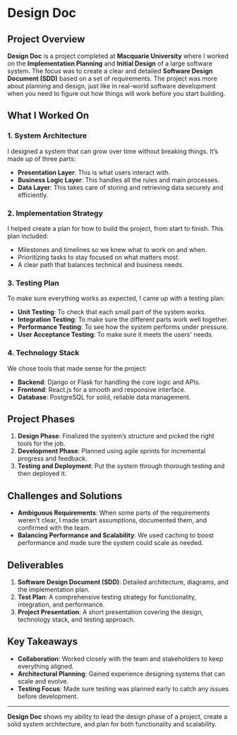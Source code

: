 # Design Doc

## Project Overview

**Design Doc** is a project completed at **Macquarie University** where I worked on the **Implementation Planning** and **Initial Design** of a large software system. The focus was to create a clear and detailed **Software Design Document (SDD)** based on a set of requirements. The project was more about planning and design, just like in real-world software development when you need to figure out how things will work before you start building.

## What I Worked On

### 1. **System Architecture**
I designed a system that can grow over time without breaking things. It’s made up of three parts:
- **Presentation Layer**: This is what users interact with.
- **Business Logic Layer**: This handles all the rules and main processes.
- **Data Layer**: This takes care of storing and retrieving data securely and efficiently.

### 2. **Implementation Strategy**
I helped create a plan for how to build the project, from start to finish. This plan included:
- Milestones and timelines so we knew what to work on and when.
- Prioritizing tasks to stay focused on what matters most.
- A clear path that balances technical and business needs.

### 3. **Testing Plan**
To make sure everything works as expected, I came up with a testing plan:
- **Unit Testing**: To check that each small part of the system works.
- **Integration Testing**: To make sure the different parts work well together.
- **Performance Testing**: To see how the system performs under pressure.
- **User Acceptance Testing**: To make sure it meets the users' needs.

### 4. **Technology Stack**
We chose tools that made sense for the project:
- **Backend**: Django or Flask for handling the core logic and APIs.
- **Frontend**: React.js for a smooth and responsive interface.
- **Database**: PostgreSQL for solid, reliable data management.

## Project Phases

1. **Design Phase**: Finalized the system’s structure and picked the right tools for the job.
2. **Development Phase**: Planned using agile sprints for incremental progress and feedback.
3. **Testing and Deployment**: Put the system through thorough testing and then deployed it.

## Challenges and Solutions

- **Ambiguous Requirements**: When some parts of the requirements weren't clear, I made smart assumptions, documented them, and confirmed with the team.
- **Balancing Performance and Scalability**: We used caching to boost performance and made sure the system could scale as needed.

## Deliverables

1. **Software Design Document (SDD)**: Detailed architecture, diagrams, and the implementation plan.
2. **Test Plan**: A comprehensive testing strategy for functionality, integration, and performance.
3. **Project Presentation**: A short presentation covering the design, technology stack, and testing approach.

## Key Takeaways

- **Collaboration**: Worked closely with the team and stakeholders to keep everything aligned.
- **Architectural Planning**: Gained experience designing systems that can scale and evolve.
- **Testing Focus**: Made sure testing was planned early to catch any issues before development.

---

**Design Doc** shows my ability to lead the design phase of a project, create a solid system architecture, and plan for both functionality and scalability.
